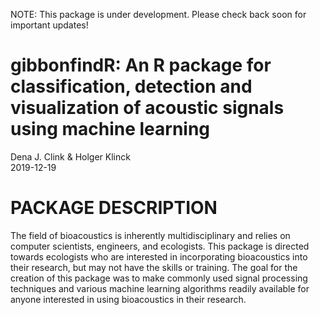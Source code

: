 NOTE: This package is under development. Please check back soon for important updates!


gibbonfindR: An R package for classification, detection and visualization of
acoustic signals using machine learning
================
Dena J. Clink & Holger Klinck  
2019-12-19

# PACKAGE DESCRIPTION

The field of bioacoustics is inherently multidisciplinary and relies on
computer scientists, engineers, and ecologists. This package is directed
towards ecologists who are interested in incorporating bioacoustics into
their research, but may not have the skills or training. The goal for
the creation of this package was to make commonly used signal processing
techniques and various machine learning algorithms readily available for
anyone interested in using bioacoustics in their research.

